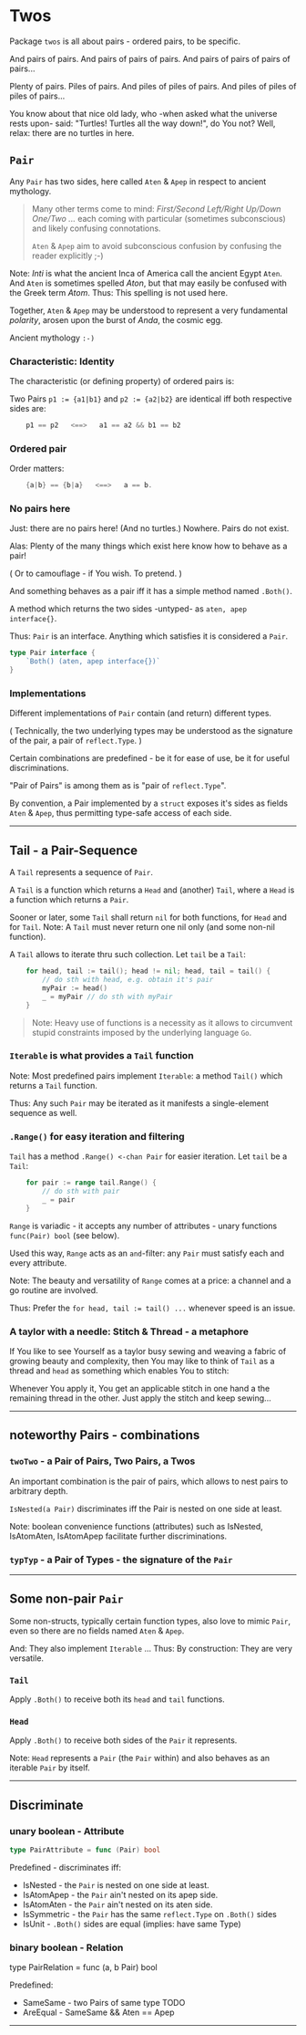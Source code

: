 # Twos

Package `twos` is all about pairs - ordered pairs, to be specific.

And pairs of pairs. And pairs of pairs of pairs. And pairs of pairs of pairs of pairs...

Plenty of pairs. Piles of pairs. And piles of piles of pairs. And piles of piles of piles of pairs...

You know about that nice old lady, who -when asked what the universe rests upon- said:
"Turtles! Turtles all the way down!", do You not? Well, relax: there are no turtles in here.

## `Pair`

Any `Pair` has two sides, here called `Aten` & `Apep` in respect to ancient mythology.

> Many other terms come to mind: _First/Second Left/Right Up/Down One/Two ..._
> each coming with particular (sometimes subconscious) and likely confusing connotations.
> 
> `Aten` & `Apep` aim to avoid subconscious confusion by confusing the reader explicitly ;-)

Note: _Inti_ is what the ancient Inca of America call the ancient Egypt `Aten`.
And `Aten` is sometimes spelled _Aton_, but that may easily be confused with the Greek term _Atom_.
Thus: This spelling is not used here.

Together, `Aten` & `Apep` may be understood to represent a very fundamental _polarity_,
arosen upon the burst of _Anda_, the cosmic egg.

Ancient mythology `:-)`

### Characteristic: Identity

The characteristic (or defining property) of ordered pairs is:

Two Pairs `p1 := {a1|b1}` and `p2 := {a2|b2}` are identical iff both respective sides are:

```go
	p1 == p2   <==>   a1 == a2 && b1 == b2
```

### Ordered pair

Order matters:

```go
	{a|b} == {b|a}   <==>   a == b.
```

### No pairs here

Just: there are no pairs here! (And no turtles.) Nowhere. Pairs do not exist.

Alas: Plenty of the many things which exist here know how to behave as a pair!

( Or to camouflage - if You wish. To pretend. )

And something behaves as a pair iff it has a simple method named `.Both()`.

A method which returns the two sides -untyped- as `aten, apep interface{}`.

Thus: `Pair` is an interface. Anything which satisfies it is considered a `Pair`.

```go 
type Pair interface {
	`Both() (aten, apep interface{})`
}
```

### Implementations

Different implementations of `Pair` contain (and return) different types.

( Technically, the two underlying types may be understood as the signature of the pair,
  a pair of `reflect.Type`. )

Certain combinations are predefined - be it for ease of use, be it for useful discriminations.

"Pair of Pairs" is among them as is "pair of `reflect.Type`".

By convention, a Pair implemented by a `struct` exposes it's sides as fields `Aten` & `Apep`,
thus permitting type-safe access of each side.

---
## Tail - a Pair-Sequence

A `Tail` represents a sequence of `Pair`.

A `Tail` is a function which returns a `Head` and (another) `Tail`, where a `Head` is a function which returns a `Pair`.

Sooner or later, some `Tail` shall return `nil` for both functions, for `Head` and for `Tail`.
Note: A `Tail` must never return one nil only (and some non-nil function).

A `Tail` allows to iterate thru such collection.
Let `tail` be a `Tail`:
```go
	for head, tail := tail(); head != nil; head, tail = tail() {
		// do sth with head, e.g. obtain it's pair
		myPair := head()
		_ = myPair // do sth with myPair
	}
```

> Note: Heavy use of functions is a necessity as it allows to circumvent stupid constraints imposed by the underlying language `Go`.

### `Iterable` is what provides a `Tail` function

Note: Most predefined pairs implement `Iterable`: a method `Tail()` which returns a `Tail` function.

Thus: Any such `Pair` may be iterated as it manifests a single-element sequence as well.

### `.Range()` for easy iteration and filtering 

`Tail` has a method `.Range() <-chan Pair` for easier iteration.
Let `tail` be a `Tail`:
```go
	for pair := range tail.Range() {
		// do sth with pair
		_ = pair
	}
```

`Range` is variadic - it accepts any number of attributes - unary functions `func(Pair) bool` (see below).

Used this way, `Range` acts as an `and`-filter: any `Pair` must satisfy each and every attribute.

Note: The beauty and versatility of `Range` comes at a price: a channel and a go routine are involved.

Thus: Prefer the `for head, tail := tail() ...` whenever speed is an issue.

### A taylor with a needle: Stitch & Thread - a metaphore

If You like to see Yourself as a taylor busy sewing and weaving a fabric of growing beauty and complexity, then
You may like to think of `Tail` as a thread and `head` as something which enables You to stitch:

Whenever You apply it, You get an applicable stitch in one hand a the remaining thread in the other.
Just apply the stitch and keep sewing...

---
## noteworthy Pairs - combinations

### `twoTwo` - a Pair of Pairs, Two Pairs, a Twos

An important combination is the pair of pairs, which allows to nest pairs to arbitrary depth.

`IsNested(a Pair)` discriminates iff the Pair is nested on one side at least.

Note: boolean convenience functions (attributes) such as IsNested, IsAtomAten, IsAtomApep facilitate further discriminations.

### `typTyp` - a Pair of Types - the signature of the `Pair`

---
## Some non-pair `Pair`

Some non-structs, typically certain function types, also love to mimic `Pair`, even so there are no fields named `Aten` & `Apep`.

And: They also implement `Iterable` ... Thus: By construction: They are very versatile. 

### `Tail`
Apply `.Both()` to receive both its `head` and `tail` functions.

### `Head`
Apply `.Both()` to receive both sides of the `Pair` it represents.

Note: `Head` represents a `Pair` (the `Pair` within) and also behaves as an iterable `Pair` by itself.

---
## Discriminate

### unary boolean - Attribute


```go
type PairAttribute = func (Pair) bool
```

Predefined	- discriminates iff:
- IsNested	- the `Pair` is nested on one side at least.
 - IsAtomApep	- the `Pair` ain't nested on its apep side.
 - IsAtomAten	- the `Pair` ain't nested on its aten side.
- IsSymmetric	- the `Pair` has the same `reflect.Type` on `.Both()` sides
- IsUnit	- `.Both()` sides are equal (implies: have same Type)

### binary boolean - Relation
type PairRelation = func (a, b Pair) bool

Predefined:
- SameSame - two Pairs of same type TODO
- AreEqual - SameSame && Aten == Apep

---
